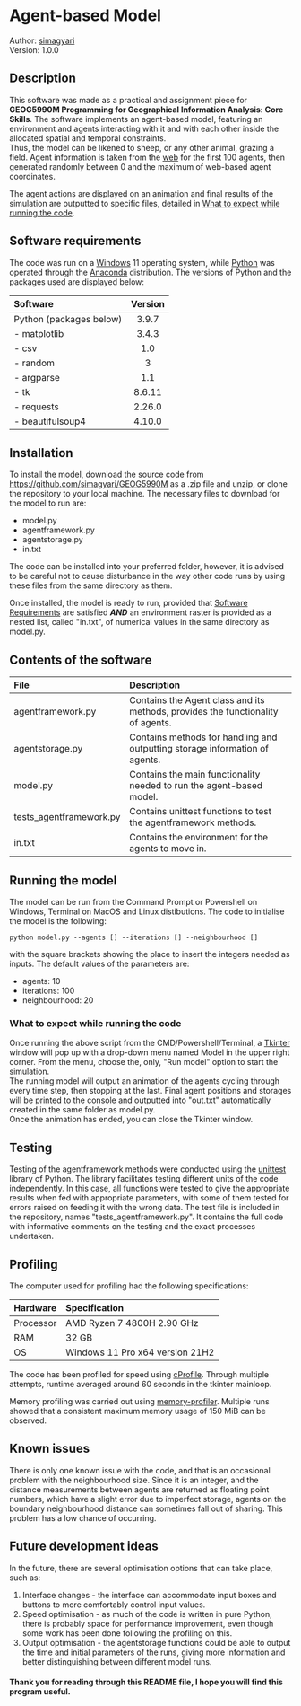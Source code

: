 # Agent-based Model

Author: [simagyari](https://github.com/simagyari)  
Version: 1.0.0

## Description

This software was made as a practical and assignment piece for **GEOG5990M Programming for Geographical Information Analysis: Core Skills**. The software implements an agent-based model, featuring an environment and agents interacting with it and with each other inside the allocated spatial and temporal constraints.  
Thus, the model can be likened to sheep, or any other animal, grazing a field. Agent information is taken from the [web](https://www.geog.leeds.ac.uk/courses/computing/practicals/python/agent-framework/part9/data.html) for the first 100 agents, then generated randomly between 0 and the maximum of web-based agent coordinates.

The agent actions are displayed on an animation and final results of the simulation are outputted to specific files, detailed in [What to expect while running the code](markdown-header-what-to-excpect-while-running-the-code).

## Software requirements

The code was run on a [Windows](https://www.microsoft.com/en-us/windows?r=1) 11 operating system, while [Python](https://www.python.org/) was operated through the [Anaconda](https://www.anaconda.com/) distribution. The versions of Python and the packages used are displayed below:

| **Software** | **Version** |
| :------- | :-----: |
| Python (packages below) | 3.9.7 |
| - matplotlib | 3.4.3 |
| - csv | 1.0 |
| - random | 3 |
| - argparse | 1.1 |
| - tk | 8.6.11 |
| - requests | 2.26.0 |
| - beautifulsoup4 | 4.10.0 |

## Installation

To install the model, download the source code from https://github.com/simagyari/GEOG5990M as a .zip file and unzip, or clone the repository to your local machine. The necessary files to download for the model to run are:
 - model.py
 - agentframework.py
 - agentstorage.py
 - in.txt

The code can be installed into your preferred folder, however, it is advised to be careful not to cause disturbance in the way other code runs by using these files from the same directory as them.

Once installed, the model is ready to run, provided that [Software Requirements](markdown-header-software-requirements) are satisfied ***AND*** an environment raster is provided as a nested list, called "in.txt", of numerical values in the same directory as model.py.

## Contents of the software

| **File** | **Description** |
| :--- | :---------- |
| agentframework.py | Contains the Agent class and its methods, provides the functionality of agents. |
| agentstorage.py | Contains methods for handling and outputting storage information of agents. |
| model.py | Contains the main functionality needed to run the agent-based model. |
| tests_agentframework.py | Contains unittest functions to test the agentframework methods. |
| in.txt | Contains the environment for the agents to move in. |

## Running the model

The model can be run from the Command Prompt or Powershell on Windows, Terminal on MacOS and Linux distibutions. The code to initialise the model is the following:

```
python model.py --agents [] --iterations [] --neighbourhood []
```
with the square brackets showing the place to insert the integers needed as inputs. The default values of the parameters are:
 - agents: 10
 - iterations: 100
 - neighbourhood: 20

### What to expect while running the code
Once running the above script from the CMD/Powershell/Terminal, a [Tkinter](https://docs.python.org/3/library/tkinter.html) window will pop up with a drop-down menu named Model in the upper right corner. From the menu, choose the, only, "Run model" option to start the simulation.  
The running model will output an animation of the agents cycling through every time step, then stopping at the last. Final agent positions and storages will be printed to the console and outputted into "out.txt" automatically created in the same folder as model.py.  
Once the animation has ended, you can close the Tkinter window.

## Testing

Testing of the agentframework methods were conducted using the [unittest](https://docs.python.org/3/library/unittest.html) library of Python. The library facilitates testing different units of the code independently. In this case, all functions were tested to give the appropriate results when fed with appropriate parameters, with some of them tested for errors raised on feeding it with the wrong data. The test file is included in the repository, names "tests_agentframework.py". It contains the full code with informative comments on the testing and the exact processes undertaken.

## Profiling

The computer used for profiling had the following specifications:

| **Hardware** | **Specification** |
| :------- | :------------ |
| Processor | AMD Ryzen 7 4800H 2.90 GHz |
| RAM | 32 GB |
| OS | Windows 11 Pro x64 version 21H2 |

The code has been profiled for speed using [cProfile](https://docs.python.org/3/library/profile.html). Through multiple attempts, runtime averaged around 60 seconds in the tkinter mainloop.

Memory profiling was carried out using [memory-profiler](https://pypi.org/project/memory-profiler/). Multiple runs showed that a consistent maximum memory usage of 150 MiB can be observed.

## Known issues

There is only one known issue with the code, and that is an occasional problem with the neighbourhood size. Since it is an integer, and the distance measurements between agents are returned as floating point numbers, which have a slight error due to imperfect storage, agents on the boundary neighbourhood distance can sometimes fall out of sharing. This problem has a low chance of occurring.

## Future development ideas

In the future, there are several optimisation options that can take place, such as:

1. Interface changes - the interface can accommodate input boxes and buttons to more comfortably control input values.
2. Speed optimisation - as much of the code is written in pure Python, there is probably space for performance improvement, even though some work has been done following the profiling on this.
3. Output optimisation - the agentstorage functions could be able to output the time and initial parameters of the runs, giving more information and better distinguishing between different model runs.

#### Thank you for reading through this README file, I hope you will find this program useful.
